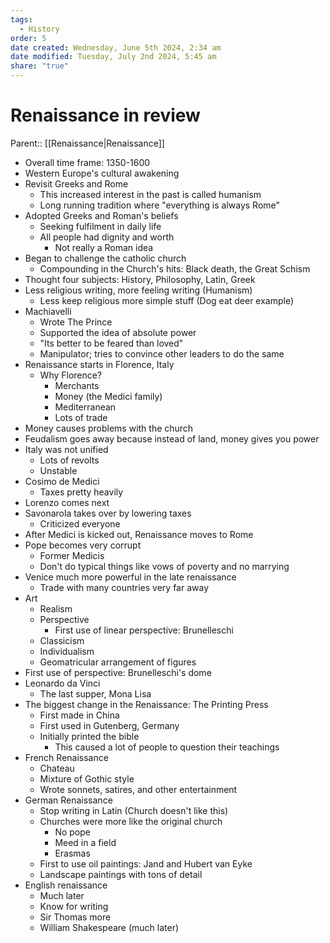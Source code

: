 ```yaml
---
tags:
  - History
order: 5
date created: Wednesday, June 5th 2024, 2:34 am
date modified: Tuesday, July 2nd 2024, 5:45 am
share: "true"
---
```


# Renaissance in review

Parent:: [[Renaissance|Renaissance]]

- Overall time frame: 1350-1600
- Western Europe's cultural awakening
- Revisit Greeks and Rome
  - This increased interest in the past is called humanism
  - Long running tradition where "everything is always Rome"
- Adopted Greeks and Roman's beliefs
  - Seeking fulfilment in daily life
  - All people had dignity and worth
    - Not really a Roman idea
- Began to challenge the catholic church
  - Compounding in the Church's hits: Black death, the Great Schism
- Thought four subjects: History, Philosophy, Latin, Greek
- Less religious writing, more feeling writing (Humanism)
  - Less keep religious more simple stuff (Dog eat deer example)
- Machiavelli
  - Wrote The Prince
  - Supported the idea of absolute power
  - "Its better to be feared than loved"
  - Manipulator; tries to convince other leaders to do the same
- Renaissance starts in Florence, Italy
  - Why Florence?
    - Merchants
    - Money (the Medici family)
    - Mediterranean
    - Lots of trade
- Money causes problems with the church
- Feudalism goes away because instead of land, money gives you power
- Italy was not unified
  - Lots of revolts
  - Unstable
- Cosimo de Medici
  - Taxes pretty heavily
- Lorenzo comes next
- Savonarola takes over by lowering taxes
  - Criticized everyone
- After Medici is kicked out, Renaissance moves to Rome
- Pope becomes very corrupt
  - Former Medicis
  - Don't do typical things like vows of poverty and no marrying
- Venice much more powerful in the late renaissance
  - Trade with many countries very far away
- Art
  - Realism
  - Perspective
    - First use of linear perspective: Brunelleschi
  - Classicism
  - Individualism
  - Geomatricular arrangement of figures
- First use of perspective: Brunelleschi's dome
- Leonardo da Vinci
  - The last supper, Mona Lisa
- The biggest change in the Renaissance: The Printing Press
  - First made in China
  - First used in Gutenberg, Germany
  - Initially printed the bible
    - This caused a lot of people to question their teachings
- French Renaissance
  - Chateau
  - Mixture of Gothic style
  - Wrote sonnets, satires, and other entertainment
- German Renaissance
  - Stop writing in Latin (Church doesn't like this)
  - Churches were more like the original church
    - No pope
    - Meed in a field
    - Erasmas
  - First to use oil paintings: Jand and Hubert van Eyke
  - Landscape paintings with tons of detail
- English renaissance
  - Much later
  - Know for writing
  - Sir Thomas more
  - William Shakespeare (much later)